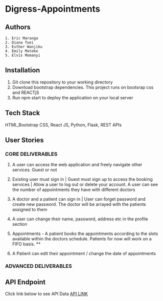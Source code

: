 # Digress-Appointments
## Authors
    1. Eric Maranga
    2. Diana Tuei
    3. Esther Wanjiku
    4. Emily Matoke
    5. Elvis Momanyi

## Installation 
  1. Git clone this repository to your working directory
  2. Download bootstrap dependencies. This project runs on bootsrap css and REACTjS
  3. Run npm start to deploy the application on your local server
     
## Tech Stack
HTML,Bootstrap CSS, React JS, Python, Flask, REST APIs

## User Stories

### CORE DELIVERABLES
1. A user can access the web application and freely navigate other services. Guest or not

2. Existing user must sign in | Guest must sign up to access the booking services | Allow a user to log out or delete your account. A user can see the number of appointments they have with different doctors

3. A doctor and a patient can sign in  | User can forget password and create new password. The doctor will be arrayed with the patients assigned to them

4. A user can change their name, password, address etc in the profile section

5. Appointments -  A patient books the appointments according to the slots available within the doctors schedule. Patients for now will work on a FIFO basis. **

6. A Patient can edit their appointment / change the date of appointments

### ADVANCED DELIVERABLES


  

## API Endpoint
Click link below to see API Data
[API LINK](https://digress-appointments-api.onrender.com/)
